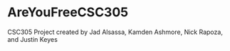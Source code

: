 # AreYouFreeCSC305
CSC305 Project created by Jad Alsassa, Kamden Ashmore, Nick Rapoza, and Justin Keyes

